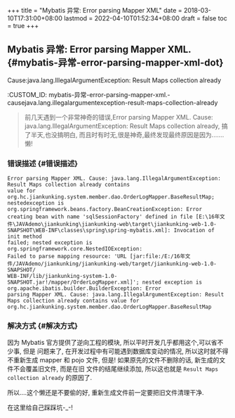 +++
title = "Mybatis 异常: Error parsing Mapper XML"
date = 2018-03-10T17:31:00+08:00
lastmod = 2022-04-10T01:52:34+08:00
draft = false
toc = true
+++

## Mybatis 异常: Error parsing Mapper XML. {#mybatis-异常-error-parsing-mapper-xml-dot}

Cause:java.lang.IllegalArgumentException: Result Maps collection already

:CUSTOM_ID: mybatis-异常-error-parsing-mapper-xml.-causejava.lang.illegalargumentexception-result-maps-collection-already

> 前几天遇到一个非常神奇的错误,Error parsing Mapper XML. Cause:
> java.lang.IllegalArgumentException: Result Maps collection already,
> 搞了半天,也没搞明白,
> 而且时有时无,很是神奇,最终发现最终原因是因为.......懒!


### 错误描述 {#错误描述}

```text
Error parsing Mapper XML. Cause: java.lang.IllegalArgumentException: Result Maps collection already contains
value for org.hc.jiankunking.system.member.dao.OrderLogMapper.BaseResultMap;
nestedexception is org.springframework.beans.factory.BeanCreationException: Error creating bean with name 'sqlSessionFactory' defined in file [E:\16年文
件\JAVAdemo\jiankunking\jiankunking-web\target\jiankunking-web-1.0-SNAPSHOT\WEB-INF\classes\spring\spring-mybatis.xml]: Invocation of init method
failed; nested exception is org.springframework.core.NestedIOException:
Failed to parse mapping resource: 'URL [jar:file:/E:/16年文件/JAVAdemo/jiankunking/jiankunking-web/target/jiankunking-web-1.0-SNAPSHOT/
WEB-INF/lib/jiankunking-system-1.0-SNAPSHOT.jar!/mapper/OrderLogMapper.xml]'; nested exception is org.apache.ibatis.builder.BuilderException: Error
parsing Mapper XML. Cause: java.lang.IllegalArgumentException: Result Maps collection already contains value for
org.hc.jiankunking.system.member.dao.OrderLogMapper.BaseResultMap
```


### 解决方式 {#解决方式}

因为 Mybatis 官方提供了逆向工程的模块,
所以平时开发几乎都用这个,可以省不少事, 但是 问题来了,
在开发过程中有可能遇到数据库变动的情况, 所以这时就不得不重新生成 mapper
和 pojo 文件, 但是! 如果原先的文件不删除的话, 新生成的文件不会覆盖旧文件,
而是在旧 文件的结尾继续添加, 所以这也就是
`Result Maps collection already` 的原因了.

所以....这个懒还是不要偷的好, 重新生成文件前一定要把旧文件清理干净.

在这里给自己踩踩坑-_-!
